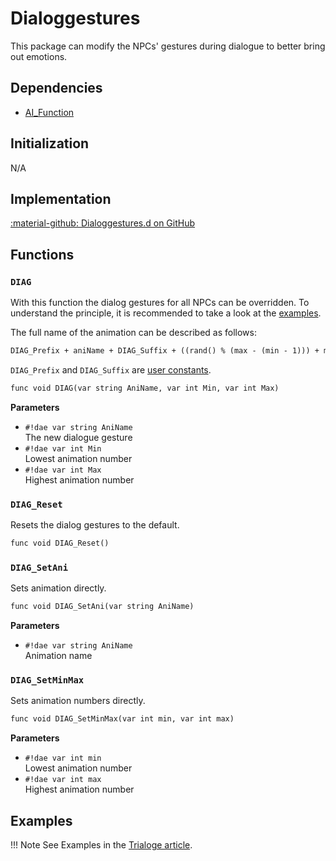 # Dialoggestures
This package can modify the NPCs' gestures during dialogue to better bring out emotions.

## Dependencies

- [AI_Function](../tools/ai_function.md)

## Initialization
N/A

## Implementation
[:material-github: Dialoggestures.d on GitHub](https://github.com/Lehona/LeGo/blob/dev/Dialoggestures.d)

## Functions

### `DIAG`
With this function the dialog gestures for all NPCs can be overridden. To understand the principle, it is recommended to take a look at the [examples](#examples). 

The full name of the animation can be described as follows:
```dae
DIAG_Prefix + aniName + DIAG_Suffix + ((rand() % (max - (min - 1))) + min).ToString("00");
```
`DIAG_Prefix` and `DIAG_Suffix` are [user constants](../various/userconstants.md#dialoggestures).

```dae
func void DIAG(var string AniName, var int Min, var int Max)
```
**Parameters**

- `#!dae var string AniName`  
    The new dialogue gesture
- `#!dae var int Min`  
    Lowest animation number
- `#!dae var int Max`  
    Highest animation number

### `DIAG_Reset`
Resets the dialog gestures to the default.
```dae
func void DIAG_Reset()
```

### `DIAG_SetAni`
Sets animation directly.
```dae
func void DIAG_SetAni(var string AniName)
```
**Parameters**

- `#!dae var string AniName`  
    Animation name

### `DIAG_SetMinMax`
Sets animation numbers directly.
```dae
func void DIAG_SetMinMax(var int min, var int max)
```
**Parameters**

- `#!dae var int min`  
    Lowest animation number
- `#!dae var int max`  
    Highest animation number

## Examples
!!! Note
    See Examples in the [Trialoge article](trialoge.md#examples).
